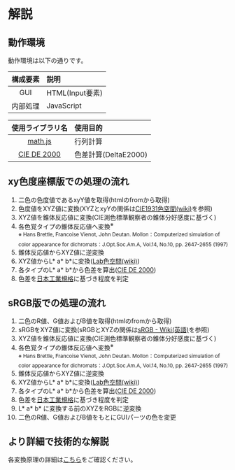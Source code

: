 # 解説

## 動作環境
動作環境は以下の通りです。

| 構成要素 | 説明 | 
|:--------:|:-----|
| GUI | HTML(Input要素) |
| 内部処理 | JavaScript |

| 使用ライブラリ名 | 使用目的 | 
|:----------------:|:---------|
| [math.js](http://techc.omorita.com/topics/mathjs/) | 行列計算 | 
| [CIE DE 2000](https://qiita.com/hachisukansw/items/860f061a2ab7a4f2d06f) | 色差計算(DeltaE2000) | 


## xy色度座標版での処理の流れ
1. 二色の色度値であるxyY値を取得(htmlのfromから取得)
1. 色度値をXYZ値に変換(XYZとxyYの関係は[CIE1931色空間(wiki)](https://ja.wikipedia.org/wiki/CIE_1931_%E8%89%B2%E7%A9%BA%E9%96%93)を参照)
1. XYZ値を錐体反応値に変換(CIE測色標準観察者の錐体分好感度に基づく)
1. 各色覚タイプの錐体反応値へ変換<sup>※</sup>  
<sup>※ Hans Brettle, Francoise Vienot, John Deutan. Mollon：Computerized simulation of color appearance for dichromats：J.Opt.Soc.Am.A, Vol.14, No.10, pp. 2647-2655 (1997)</sup>
1. 錐体反応値からXYZ値に逆変換
1. XYZ値からL* a* b*に変換([Lab色空間(wiki)](https://ja.wikipedia.org/wiki/Lab%E8%89%B2%E7%A9%BA%E9%96%93#CIE_XYZ_%E3%81%8B%E3%82%89%E3%81%AE%E5%A4%89%E6%8F%9B))
1. 各タイプのL* a* b*から色差を算出([CIE DE 2000](https://qiita.com/hachisukansw/items/860f061a2ab7a4f2d06f))
1. 色差を[日本工業規格](https://www.toyoink1050plus.com/color/chromatics/basic/005.php)に基づき程度を判定


## sRGB版での処理の流れ
1. 二色のR値、G値およびB値を取得(htmlのfromから取得)
1. sRGBをXYZ値に変換(sRGBとXYZの関係は[sRGB - Wiki(英語)](https://en.wikipedia.org/wiki/SRGB#The_reverse_transformation)を参照)
1. XYZ値を錐体反応値に変換(CIE測色標準観察者の錐体分好感度に基づく)
1. 各色覚タイプの錐体反応値へ変換<sup>※</sup>  
<sup>※ Hans Brettle, Francoise Vienot, John Deutan. Mollon：Computerized simulation of color appearance for dichromats：J.Opt.Soc.Am.A, Vol.14, No.10, pp. 2647-2655 (1997)</sup>
1. 錐体反応値からXYZ値に逆変換
1. XYZ値からL* a* b*に変換([Lab色空間(wiki)](https://ja.wikipedia.org/wiki/Lab%E8%89%B2%E7%A9%BA%E9%96%93#CIE_XYZ_%E3%81%8B%E3%82%89%E3%81%AE%E5%A4%89%E6%8F%9B))
1. 各タイプのL* a* b*から色差を算出([CIE DE 2000](https://qiita.com/hachisukansw/items/860f061a2ab7a4f2d06f))
1. 色差を[日本工業規格](https://www.toyoink1050plus.com/color/chromatics/basic/005.php)に基づき程度を判定
1. L* a* b* に変換する前のXYZをRGBに逆変換
1. 二色のR値、G値およびB値をもとにGUIパーツの色を変更

## より詳細で技術的な解説
各変換原理の詳細は[こちら](https://qiita.com/Kahiro-M/items/9c7ab9edc9a4d04e4638)をご確認ください。